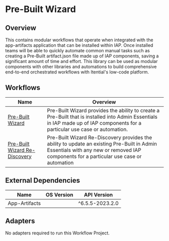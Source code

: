 # Pre-Built Wizard

## Overview

This contains modular workflows that operate when integrated with the app-artifacts application that can be installed within IAP. Once installed teams will be able to quickly automate common manual tasks such as creating a Pre-Built artifact.json file made up of IAP components, saving a significant amount of time and effort. This library can be used as modular components with other libraries and automations to build comprehensive end-to-end orchestrated workflows with Itential's low-code platform.


## Workflows


<table>
  <thead>
    <tr>
      <th>Name</th>
      <th>Overview</th>
    </tr>
  </thead>
  <tbody>
    <tr>
      <td><a href='https://gitlab.com/itentialopensource/pre-built-automations/prebuilt-wizard/-/blob/release/2023.2/documentation/Pre-Built Wizard.md' target='_blank'>Pre-Built Wizard</a></td>
      <td>Pre-Built Wizard provides the ability to create a Pre-Built that is installed into Admin Essentials in IAP made up of IAP components for a particular use case or automation.</td>
    </tr>    <tr>
      <td><a href='https://gitlab.com/itentialopensource/pre-built-automations/prebuilt-wizard/-/blob/release/2023.2/documentation/Pre-Built Wizard Re-Discovery.md' target='_blank'>Pre-Built Wizard Re-Discovery</a></td>
      <td>Pre-Built Wizard Re-Discovery provides the ability to update an existing Pre-Built in Admin Essentials with any new or removed IAP components for a particular use case or automation</td>
    </tr>
  </tbody>
</table>


## External Dependencies

<table>
  <thead>
    <tr>
      <th>Name</th>
      <th>OS Version</th>
      <th>API Version</th>
    </tr>
  </thead>
  <tbody>
    <tr>
      <td>App-Artifacts</td>
      <td></td>
      <td>^6.5.5-2023.2.0</td>
    </tr>
  </tbody>
</table>

## Adapters

No adapters required to run this Workflow Project.